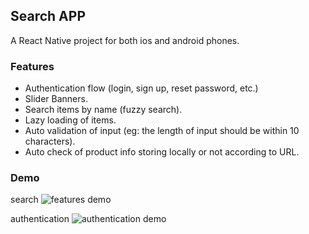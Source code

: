 ## Search APP

A React Native project for both ios and android phones.

### Features

- Authentication flow (login, sign up, reset password, etc.)
- Slider Banners.
- Search items by name (fuzzy search).
- Lazy loading of items.
- Auto validation of input (eg: the length of input should be within 10 characters).
- Auto check of product info storing locally or not according to URL.

### Demo

search
![features demo](./assets/images/search-app.gif)


authentication
![authentication demo](./assets/images/app-auth.gif)

